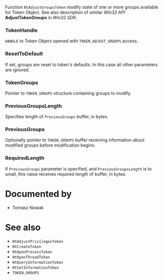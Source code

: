 Function `NtAdjustGroupsToken` modify state of one or more groups available for Token Object. See also description of similar *Win32 API* **AdjustTokenGroups** in *Win32 SDK*.

### TokenHandle

`HANDLE` to Token Object opened with `TOKEN_ADJUST_GROUPS` access.

### ResetToDefault

If set, groups are reset to token's defaults. In this case all other parameters are ignored.

### TokenGroups

Pointer to `TOKEN_GROUPS` structure containing groups to modify.

### PreviousGroupsLength

Specifies length of `PreviousGroups` buffer, in bytes.

### PreviousGroups

Optionally pointer to `TOKEN_GROUPS` buffer receiving information about modified groups before modification begins.

### RequiredLength

If `PreviousGroups` parameter is specified, and `PreviousGroupsLength` is to small, this value receives required length of buffer, in bytes.

# Documented by

* Tomasz Nowak

# See also

* `NtAdjustPrivilegesToken`
* `NtCreateToken`
* `NtOpenProcessToken`
* `NtOpenThreadToken`
* `NtQueryInformationToken`
* `NtSetInformationToken`
* `TOKEN_GROUPS`
